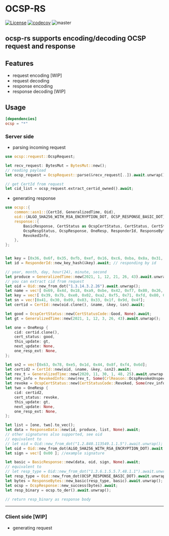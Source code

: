 # OCSP-RS

[![License](https://img.shields.io/badge/License-Apache%202.0-blue.svg)](https://opensource.org/licenses/Apache-2.0)
[![codecov](https://codecov.io/gh/maicallist/ocsp-rs/branch/master/graph/badge.svg?token=TMNVADDBOK)](https://codecov.io/gh/maicallist/ocsp-rs)
![master](https://github.com/maicallist/ocsp-rs/actions/workflows/master.yml/badge.svg?branch=master)

## ocsp-rs supports encoding/decoding OCSP request and response

## Features

- request encoding [WIP]
- request decoding
- response encoding
- response decoding [WIP]

## Usage

```toml
[dependencies]
ocsp = "*"
```

### Server side

- parsing incoming request

```rust
use ocsp::request::OcspRequest;

let recv_request: BytesMut = BytesMut::new();
// reading payload
let ocsp_request = OcspRequest::parse(&recv_request[..]).await.unwrap();

// get CertId from request
let cid_list = ocsp_request.extract_certid_owned().await;
```

- generating response

```rust
use ocsp::{
    common::asn1::{CertId, GeneralizedTime, Oid},
    oid::{ALGO_SHA256_WITH_RSA_ENCRYPTION_DOT, OCSP_RESPONSE_BASIC_DOT},
    response::{
        BasicResponse, CertStatus as OcspCertStatus, CertStatus, CertStatusCode, CrlReason,
        OcspRespStatus, OcspResponse, OneResp, ResponderId, ResponseBytes, ResponseData,
        RevokedInfo,
    },
};


let key = [0x36, 0x6f, 0x35, 0xfb, 0xef, 0x16, 0xc6, 0xba, 0x8a, 0x31, 0x83, 0x42, 0x6d, 0x97, 0xba, 0x89, 0x4d, 0x55, 0x6e, 0x91];
let id = ResponderId::new_key_hash(&key).await; // responding by id

// year, month, day, hour(24), minute, second
let produce = GeneralizedTime::new(2021, 1, 12, 21, 26, 43).await.unwrap();
// you can extract cid from request
let oid = Oid::new_from_dot("1.3.14.3.2.26").await.unwrap();
let name = vec![ 0x69, 0x4d, 0x18, 0xa9, 0xbe, 0x42, 0xf7, 0x80, 0x26, 0x14, 0xd4, 0x84, 0x4f, 0x23, 0x60, 0x14, 0x78, 0xb7, 0x88, 0x20];
let key = vec![ 0x39, 0x7b, 0xe0, 0x02, 0xa2, 0xf5, 0x71, 0xfd, 0x80, 0xdc, 0xeb, 0x52, 0xa1, 0x7a, 0x7f, 0x8b, 0x63, 0x2b, 0xe7, 0x55];
let sn = vec![0x41, 0x30, 0x09, 0x83, 0x33, 0x1f, 0x9d, 0x4f];
let certid = CertId::new(oid.clone(), &name, &key, &sn).await;

let good = OcspCertStatus::new(CertStatusCode::Good, None).await;
let gt = GeneralizedTime::new(2021, 1, 12, 3, 26, 43).await.unwrap();

let one = OneResp {
    cid: certid.clone(),
    cert_status: good,
    this_update: gt,
    next_update: None,
    one_resp_ext: None,
};

let sn2 = vec![0x63, 0x78, 0xe5, 0x1d, 0x44, 0x8f, 0xf4, 0x6d];
let certid2 = CertId::new(oid, &name, &key, &sn2).await;
let rev_t = GeneralizedTime::new(2020, 11, 30, 1, 48, 25).await.unwrap();
let rev_info = RevokedInfo::new(rev_t, Some(CrlReason::OcspRevokeUnspecified)).await;
let revoke = OcspCertStatus::new(CertStatusCode::Revoked, Some(rev_info)).await;
let two = OneResp {
    cid: certid2,
    cert_status: revoke,
    this_update: gt,
    next_update: None,
    one_resp_ext: None,
};

let list = [one, two].to_vec();
let data = ResponseData::new(id, produce, list, None).await;
// other signatures also supported, see oid
// equivalent to
// let oid = Oid::new_from_dot("1.2.840.113549.1.1.5").await.unwrap();
let oid = Oid::new_from_dot(ALGO_SHA256_WITH_RSA_ENCRYPTION_DOT).await.unwrap();
let sign = vec![ 0x00 ]; //example signature

let basic = BasicResponse::new(data, oid, sign, None).await;
// equivalent to
// let resp_type = Oid::new_from_dot("1.3.6.1.5.5.7.48.1.1").await.unwrap();
let resp_type = Oid::new_from_dot(OCSP_RESPONSE_BASIC_DOT).await.unwrap();
let bytes = ResponseBytes::new_basic(resp_type, basic).await.unwrap();
let ocsp = OcspResponse::new_success(bytes).await;
let resp_binary = ocsp.to_der().await.unwrap();

// return resp_binary as response body
```

---

### Client side [WIP]

- generating request
